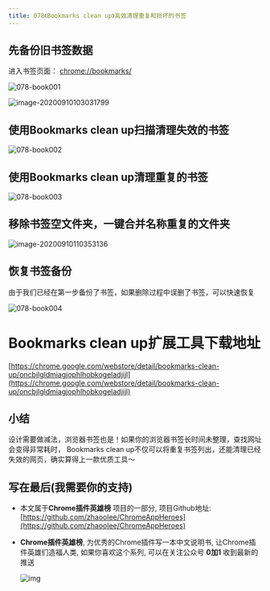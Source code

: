 ```yaml
---
title: 078《Bookmarks clean up》高效清理重复和损坏的书签
---
```




## 先备份旧书签数据

进入书签页面： [chrome://bookmarks/](chrome://bookmarks/)



![078-book001](https://www.v2fy.com/asset/0i/ChromeAppHeroes/page/078-bookmarks-clean-up.assets/078-book001.gif)

![image-20200910103031799](https://www.v2fy.com/asset/0i/ChromeAppHeroes/page/078-bookmarks-clean-up.assets/image-20200910103031799.png)





## 使用Bookmarks clean up扫描清理失效的书签

![078-book002](https://www.v2fy.com/asset/0i/ChromeAppHeroes/page/078-bookmarks-clean-up.assets/078-book002.gif)













## 使用Bookmarks clean up清理重复的书签

![078-book003](https://www.v2fy.com/asset/0i/ChromeAppHeroes/page/078-bookmarks-clean-up.assets/078-book003.gif)





## 移除书签空文件夹，一键合并名称重复的文件夹



![image-20200910110353136](https://www.v2fy.com/asset/0i/ChromeAppHeroes/page/078-bookmarks-clean-up.assets/image-20200910110353136.png)





## 恢复书签备份



由于我们已经在第一步备份了书签，如果删除过程中误删了书签，可以快速恢复



![078-book004](https://www.v2fy.com/asset/0i/ChromeAppHeroes/page/078-bookmarks-clean-up.assets/078-book004.gif)







# Bookmarks clean up扩展工具下载地址



[https://chrome.google.com/webstore/detail/bookmarks-clean-up/oncbjlgldmiagjophlhobkogeladjijl](https://chrome.google.com/webstore/detail/bookmarks-clean-up/oncbjlgldmiagjophlhobkogeladjijl)



## 小结



设计需要做减法，浏览器书签也是！如果你的浏览器书签长时间未整理，查找网址会变得非常耗时， Bookmarks clean up不仅可以将重复书签列出，还能清理已经失效的网页，确实算得上一款优质工具～















## 写在最后(我需要你的支持)

- 本文属于**Chrome插件英雄榜** 项目的一部分, 项目Github地址: [https://github.com/zhaoolee/ChromeAppHeroes](https://github.com/zhaoolee/ChromeAppHeroes)

- **Chrome插件英雄榜**, 为优秀的Chrome插件写一本中文说明书, 让Chrome插件英雄们造福人类, 如果你喜欢这个系列, 可以在关注公众号 **0加1** 收到最新的推送

  ![img](https://www.v2fy.com/asset/0i/ChromeAppHeroes/page/072_one_note_web_clipper.assets/jikemiji.png)
